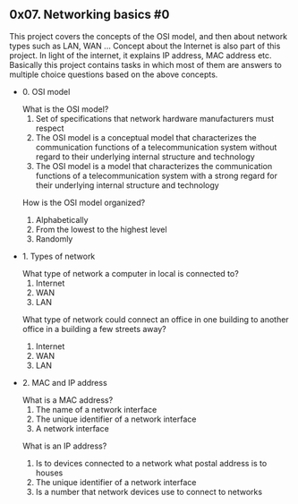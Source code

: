<h2>0x07. Networking basics #0</h2>
<p>This project covers the concepts of the OSI model, and then about network
types such as LAN, WAN ... Concept about the Internet is also part of this project. In light of the internet, it explains IP address, MAC address etc. Basically this project contains tasks in which most of them are answers to multiple choice questions based on the above concepts.</p>
<ul>
<li>
<p>0. OSI model</p>
What is the OSI model?

1. Set of specifications that network hardware manufacturers must respect
2. The OSI model is a conceptual model that characterizes the communication functions of a telecommunication system without regard to their underlying internal structure and technology
3. The OSI model is a model that characterizes the communication functions of a telecommunication system with a strong regard for their underlying internal structure and technology

How is the OSI model organized?

1. Alphabetically
2. From the lowest to the highest level
3. Randomly
</li>
<li>
<p>1. Types of network</p>
What type of network a computer in local is connected to?

1. Internet
2. WAN
3. LAN

What type of network could connect an office in one building to another office in a building a few streets away?

1. Internet
2. WAN
3. LAN
</li>
<li>
<p>2. MAC and IP address</p>
What is a MAC address?

1. The name of a network interface
2. The unique identifier of a network interface
3. A network interface

What is an IP address?

1. Is to devices connected to a network what postal address is to houses
2. The unique identifier of a network interface
3. Is a number that network devices use to connect to networks
</li>
</ul>

